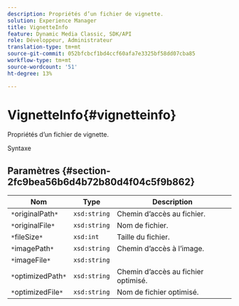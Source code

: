 ```yaml
---
description: Propriétés d’un fichier de vignette.
solution: Experience Manager
title: VignetteInfo
feature: Dynamic Media Classic, SDK/API
role: Développeur, Administrateur
translation-type: tm+mt
source-git-commit: 052bfcbcf1bd4ccf60afa7e3325bf58dd07cba85
workflow-type: tm+mt
source-wordcount: '51'
ht-degree: 13%

---
```



# VignetteInfo{#vignetteinfo}

Propriétés d’un fichier de vignette.

Syntaxe

## Paramètres {#section-2fc9bea56b6d4b72b80d4f04c5f9b862}

| Nom | Type | Description |
|---|---|---|
| `*`originalPath`*` | `xsd:string` | Chemin d’accès au fichier. |
| `*`originalFile`*` | `xsd:string` | Nom de fichier. |
| `*`fileSize`*` | `xsd:int` | Taille du fichier. |
| `*`imagePath`*` | `xsd:string` | Chemin d’accès à l’image. |
| `*`imageFile`*` | `xsd:string` |  |
| `*`optimizedPath`*` | `xsd:string` | Chemin d’accès au fichier optimisé. |
| `*`optimizedFile`*` | `xsd:string` | Nom de fichier optimisé. |

